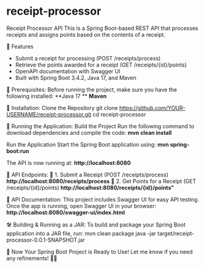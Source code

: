# receipt-processor

Receipt Processor API
This is a Spring Boot-based REST API that processes receipts and assigns points based on the contents of a receipt.

🚀 Features
- Submit a receipt for processing (POST /receipts/process)
- Retrieve the points awarded for a receipt (GET /receipts/{id}/points)
- OpenAPI documentation with Swagger UI
- Built with Spring Boot 3.4.2, Java 17, and Maven

📌 Prerequisites:
Before running the project, make sure you have the following installed:
**Java 17 **
**Maven** 

🔧 Installation:
Clone the Repository
git clone https://github.com/YOUR-USERNAME/receipt-processor.git
cd receipt-processor

🚀 Running the Application:
Build the Project
Run the following command to download dependencies and compile the code:
**mvn clean install**
 
Run the Application
Start the Spring Boot application using:
**mvn spring-boot:run**

The API is now running at:
**http://localhost:8080**

📌 API Endpoints:
📍 1. Submit a Receipt (POST /receipts/process)
**http://localhost:8080/receipts/process**
📍 2. Get Points for a Receipt (GET /receipts/{id}/points)
**http://localhost:8080/receipts/{id}/points"**

📖 API Documentation:
This project includes Swagger UI for easy API testing.
Once the app is running, open Swagger UI in your browser:
**http://localhost:8080/swagger-ui/index.html**

🛠️ Building & Running as a JAR:
To build and package your Spring Boot application into a JAR file, run:
mvn clean package
java -jar target/receipt-processor-0.0.1-SNAPSHOT.jar

🎉 Now Your Spring Boot Project is Ready to Use!
Let me know if you need any refinements! 🚀😊
